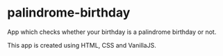 # palindrome-birthday

App which checks whether your birthday is a palindrome birthday or not.

This app is created using HTML, CSS and VanillaJS.

